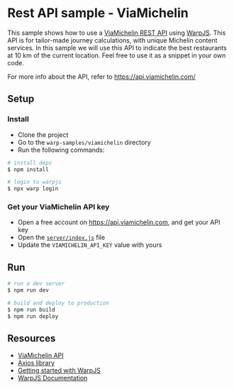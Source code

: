 # Rest API sample - ViaMichelin

This sample shows how to use a [ViaMichelin REST API](https://api.viamichelin.com/services/api-rest/) using [WarpJS](https://warpjs.com). This API is for tailor-made journey calculations, with unique Michelin content services. In this sample we will use this API to indicate the best restaurants at 10 km of the current location. Feel free to use it as a snippet in your own code.

For more info about the API, refer to https://api.viamichelin.com/

## Setup

### Install

- Clone the project
- Go to the `warp-samples/viamichelin` directory
- Run the following commands:

```bash
# install deps
$ npm install

# login to warpjs
$ npx warp login
```

### Get your ViaMichelin API key

- Open a free account on https://api.viamichelin.com, and get your API key
- Open the [`server/index.js`](server/index.js) file
- Update the `VIAMICHELIN_API_KEY` value with yours

## Run

```bash
# run a dev server
$ npm run dev

# build and deploy to production
$ npm run build
$ npm run deploy
```

## Resources

- [ViaMichelin API](https://api.viamichelin.com/)
- [Axios library](https://github.com/axios/axios)
- [Getting started with WarpJS](https://warpjs.dev/docs/getting-started)
- [WarpJS Documentation](https://warpjs.dev)
